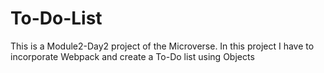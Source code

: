# To-Do-List
This is a Module2-Day2 project of the Microverse. In this project I have to incorporate Webpack and create a To-Do list using Objects
